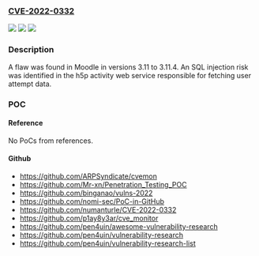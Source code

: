 ### [CVE-2022-0332](https://cve.mitre.org/cgi-bin/cvename.cgi?name=CVE-2022-0332)
![](https://img.shields.io/static/v1?label=Product&message=moodle&color=blue)
![](https://img.shields.io/static/v1?label=Version&message=n%2Fa&color=blue)
![](https://img.shields.io/static/v1?label=Vulnerability&message=CWE-89&color=brighgreen)

### Description

A flaw was found in Moodle in versions 3.11 to 3.11.4. An SQL injection risk was identified in the h5p activity web service responsible for fetching user attempt data.

### POC

#### Reference
No PoCs from references.

#### Github
- https://github.com/ARPSyndicate/cvemon
- https://github.com/Mr-xn/Penetration_Testing_POC
- https://github.com/binganao/vulns-2022
- https://github.com/nomi-sec/PoC-in-GitHub
- https://github.com/numanturle/CVE-2022-0332
- https://github.com/p1ay8y3ar/cve_monitor
- https://github.com/pen4uin/awesome-vulnerability-research
- https://github.com/pen4uin/vulnerability-research
- https://github.com/pen4uin/vulnerability-research-list

